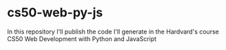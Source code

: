 # cs50-web-py-js
In this repository I'll publish the code I'll generate in the Hardvard's course CS50 Web Development with Python and JavaScript
